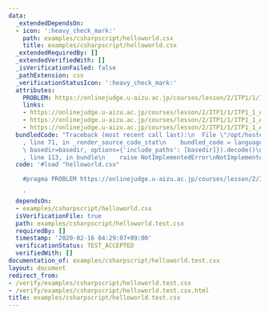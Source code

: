 ```yaml
---
data:
  _extendedDependsOn:
  - icon: ':heavy_check_mark:'
    path: examples/csharpscript/helloworld.csx
    title: examples/csharpscript/helloworld.csx
  _extendedRequiredBy: []
  _extendedVerifiedWith: []
  _isVerificationFailed: false
  _pathExtension: csx
  _verificationStatusIcon: ':heavy_check_mark:'
  attributes:
    PROBLEM: https://onlinejudge.u-aizu.ac.jp/courses/lesson/2/ITP1/1/ITP1_1_A
    links:
    - https://onlinejudge.u-aizu.ac.jp/courses/lesson/2/ITP1/1/ITP1_1_A
    - https://onlinejudge.u-aizu.ac.jp/courses/lesson/2/ITP1/1/ITP1_1_A
    - https://onlinejudge.u-aizu.ac.jp/courses/lesson/2/ITP1/1/ITP1_1_A
  bundledCode: "Traceback (most recent call last):\n  File \"/opt/hostedtoolcache/Python/3.10.2/x64/lib/python3.10/site-packages/onlinejudge_verify/documentation/build.py\"\
    , line 71, in _render_source_code_stat\n    bundled_code = language.bundle(stat.path,\
    \ basedir=basedir, options={'include_paths': [basedir]}).decode()\n  File \"/opt/hostedtoolcache/Python/3.10.2/x64/lib/python3.10/site-packages/onlinejudge_verify/languages/csharpscript.py\"\
    , line 113, in bundle\n    raise NotImplementedError\nNotImplementedError\n"
  code: '#load "helloworld.csx"

    #pragma PROBLEM https://onlinejudge.u-aizu.ac.jp/courses/lesson/2/ITP1/1/ITP1_1_A

    '
  dependsOn:
  - examples/csharpscript/helloworld.csx
  isVerificationFile: true
  path: examples/csharpscript/helloworld.test.csx
  requiredBy: []
  timestamp: '2020-02-16 04:29:07+09:00'
  verificationStatus: TEST_ACCEPTED
  verifiedWith: []
documentation_of: examples/csharpscript/helloworld.test.csx
layout: document
redirect_from:
- /verify/examples/csharpscript/helloworld.test.csx
- /verify/examples/csharpscript/helloworld.test.csx.html
title: examples/csharpscript/helloworld.test.csx
---
```

